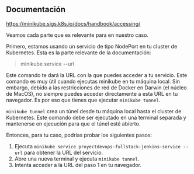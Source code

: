 ## Documentación 

https://minikube.sigs.k8s.io/docs/handbook/accessing/

Veamos cada parte que es relevante para en nuestro caso.

Primero, estamos usando un servicio de tipo NodePort en tu cluster de Kubernetes. Esta es la parte relevante de la documentación:

> minikube service <service-name> --url

Este comando te dará la URL con la que puedes acceder a tu servicio. Este comando es muy útil cuando ejecutas minikube en tu máquina local. Sin embargo, debido a las restricciones de red de Docker en Darwin (el núcleo de MacOS), no siempre puedes acceder directamente a esta URL en tu navegador. Es por eso que tienes que ejecutar `minikube tunnel`.

`minikube tunnel` crea un túnel desde tu máquina local hasta el cluster de Kubernetes. Este comando debe ser ejecutado en una terminal separada y mantenerse en ejecución para que el túnel esté abierto. 

Entonces, para tu caso, podrías probar los siguientes pasos:

1. Ejecuta `minikube service proyectdevops-fullstack-jenkins-service --url` para obtener la URL del servicio.
2. Abre una nueva terminal y ejecuta `minikube tunnel`.
3. Intenta acceder a la URL del paso 1 en tu navegador.
